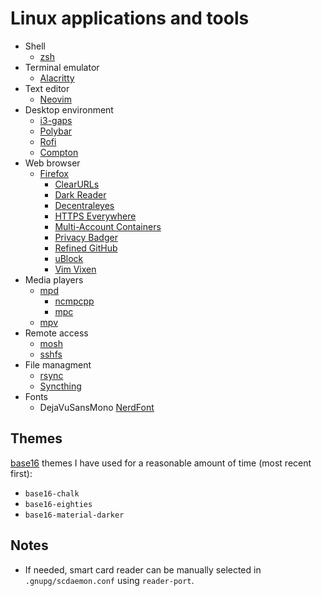 # Linux applications and tools

- Shell
  - [zsh](https://www.zsh.org)
- Terminal emulator
  - [Alacritty](https://github.com/jwilm/alacritty)
- Text editor
  - [Neovim](https://neovim.io)
- Desktop environment
  - [i3-gaps](https://github.com/Airblader/i3)
  - [Polybar](https://github.com/jaagr/polybar)
  - [Rofi](https://github.com/DaveDavenport/rofi)
  - [Compton](https://github.com/chjj/compton)
- Web browser
  - [Firefox](https://www.mozilla.org/firefox)
    - [ClearURLs](https://gitlab.com/KevinRoebert/ClearUrls)
    - [Dark Reader](https://github.com/darkreader/darkreader)
    - [Decentraleyes](https://decentraleyes.org)
    - [HTTPS Everywhere](https://github.com/EFForg/https-everywhere)
    - [Multi-Account Containers](https://github.com/mozilla/multi-account-containers)
    - [Privacy Badger](https://github.com/EFForg/privacybadger)
    - [Refined GitHub](https://github.com/sindresorhus/refined-github)
    - [uBlock](https://github.com/gorhill/uBlock)
    - [Vim Vixen](https://github.com/ueokande/vim-vixen)
- Media players
  - [mpd](https://www.musicpd.org/)
    - [ncmpcpp](https://rybczak.net/ncmpcpp/)
    - [mpc](https://www.musicpd.org/clients/mpc/)
  - [mpv](https://mpv.io)
- Remote access
  - [mosh](https://mosh.org)
  - [sshfs](https://github.com/libfuse/sshfs)
- File managment
  - [rsync](https://rsync.samba.org)
  - [Syncthing](https://syncthing.net)
- Fonts
  - DejaVuSansMono [NerdFont](https://nerdfonts.com)

## Themes

[base16](http://chriskempson.com/projects/base16/) themes I have used for a reasonable amount of time (most recent first):

- `base16-chalk`
- `base16-eighties`
- `base16-material-darker`

## Notes

- If needed, smart card reader can be manually selected in `.gnupg/scdaemon.conf` using `reader-port`.
